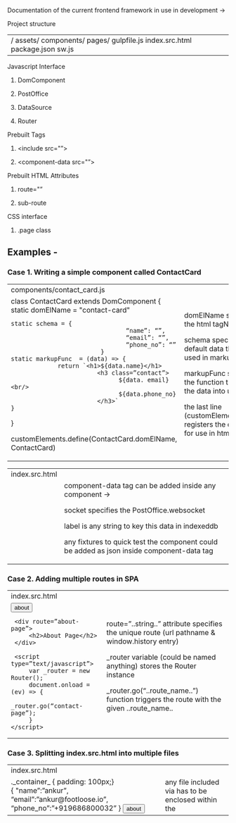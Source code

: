 Documentation of the current frontend framework in use in development → 

Project structure 

<table>
  <tr>
    <td>/ 
  assets/
  components/
  pages/
  gulpfile.js
  index.src.html
  package.json
  sw.js</td>
  </tr>
</table>


Javascript Interface

1. DomComponent

2. PostOffice

3. DataSource

4. Router

Prebuilt Tags

1. <include src="”></include>

2. <component-data src="”></component-data>

Prebuilt HTML Attributes 

1. route="<string>”

2. sub-route

CSS interface

1. .page class

## Examples -

### Case 1. Writing a simple component called ContactCard

<table>
  <tr>
    <td>components/contact_card.js</td>
    <td></td>
  </tr>
  <tr>
    <td>class ContactCard extends DomComponent {
    static domElName = "contact-card"   
        static schema = {                                    “name”: “”,                                     “email”: “”,                                     “phone_no”: “”                             }
    static markupFunc  = (data) => {                  return `<h1>${data.name}</h1>                            <h3 class=”contact”>                                  ${data. email} <br/>                                   ${data.phone_no}                            </h3>`    }

}

customElements.define(ContactCard.domElName, ContactCard)</td>
    <td>domElName specifies the html tagName

schema specifies the default data that will be used in markupFunc 

markupFunc specifies the function that renders the data into ui

the last line (customElements.define) registers the component for use in html/dom</td>
  </tr>
</table>




<table>
  <tr>
    <td>index.src.html</td>
    <td></td>
  </tr>
  <tr>
    <td><html>
   <head>
   </head>

<body>
    <div class="....”>
<contact-card>
     <component-data socket=”” label=””>
               {                    "name”:”ankur”,                                          “email”:”ankur@footloose.io”,                     “phone_no”:”+919686800032”
               } 
      </component-data>
</contact-card>
    </div>
</body></td>
    <td>component-data tag can be added inside any component → 

socket specifies the PostOffice.websocket

label is any string to key this data in indexeddb 

any fixtures to quick test the component could be added as json inside component-data tag</td>
  </tr>
</table>


### Case 2. Adding multiple routes in SPA

<table>
  <tr>
    <td>index.src.html</td>
    <td></td>
  </tr>
  <tr>
    <td><html>
   <head>
   </head>

<body>
    <div route="contact-page””>
<contact-card>
     <component-data socket=”” label=””>
               {                    "name”:”ankur”,                                          “email”:”ankur@footloose.io”,                     “phone_no”:”+919686800032”
               } 
      </component-data>
</contact-card>

<button onclick=”_router.go(‘about-page’)”>     about</button>
    </div>
 
     <div route=”about-page”>
         <h2>About Page</h2>
     </div>     <script type=”text/javascript”>         var _router = new Router();
         document.onload = (ev) => {             _router.go(“contact-page”);         }
    </script>
</body> </td>
    <td>route=”..string..” attribute specifies the unique route (url pathname & window.history entry)

_router variable (could be named anything) stores the Router instance

_router.go(“..route_name..”) function triggers the route with the given ..route_name..</td>
  </tr>
</table>


### Case 3. Splitting index.src.html into multiple files

<table>
  <tr>
    <td>index.src.html</td>
    <td></td>
  </tr>
  <tr>
    <td><html>
   <head>
   </head>

<body>
    <div route="contact-page””>         <include src=”pages/contact.html”></include>
    </div>
 
     <div route=”about-page”>
          <include src=”pages/about.html”></include>
     </div>     <script type=”text/javascript”>         var _router = new Router();
         document.onload = (ev) => {             _router.go("contact-page”);         }
    </script>
</body> </td>
    <td><include src=”...”> tag loads the html template file at the path specified in its src attribute</td>
  </tr>
</table>


<table>
  <tr>
    <td>pages/contact.html</td>
    <td></td>
  </tr>
  <tr>
    <td><template>
            <style type="text/css”>
                   ._container_ { padding: 100px;}
            </style>
<div class=”_container_”>
<contact-card>
<component-data socket=”” label=””>
               {                    "name”:”ankur”,                                          “email”:”ankur@footloose.io”,                     “phone_no”:”+919686800032”
               } 
 </component-data>
</contact-card><button onclick=”_router.go(‘about-page’)”>     about</button>
           </div>
</template></td>
    <td>any file included via <include src=”....”> has to be enclosed within the <template> tag; that can contain html, css & javascript.</td>
  </tr>
</table>


